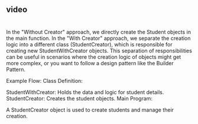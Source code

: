 <h2>video</h2>
<h1></h1>


In the "Without Creator" approach, we directly create the Student objects in the main function.
In the "With Creator" approach, we separate the creation logic into a different class (StudentCreator), which is responsible for creating new StudentWithCreator objects.
This separation of responsibilities can be useful in scenarios where the creation logic of objects might get more complex, or you want to follow a design pattern like the Builder Pattern.

Example Flow:
Class Definition:

StudentWithCreator: Holds the data and logic for student details.
StudentCreator: Creates the student objects.
Main Program:

A StudentCreator object is used to create students and manage their creation.
